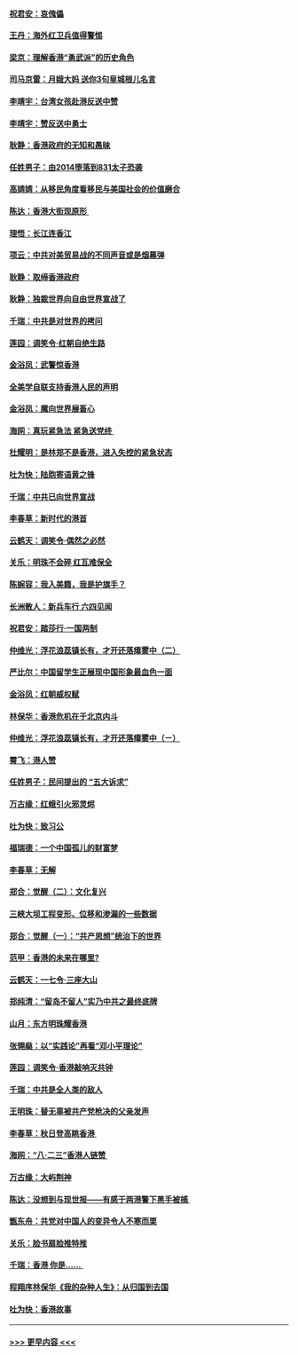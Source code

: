 #### [祝君安：哀傀儡](../pages/nsc993/n11499776.md?t=09042311) 
#### [王丹：海外红卫兵值得警惕](../pages/nsc993/n11498138.md?t=09042311) 
#### [梁京：理解香港“勇武派”的历史角色](../pages/nsc993/n11498006.md?t=09042311) 
#### [司马京雷：月娥大妈  送你3句皇城根儿名言](../pages/nsc993/n11497885.md?t=09042311) 
#### [李靖宇：台湾女孩赴港反送中赞](../pages/nsc993/n11497721.md?t=09042311) 
#### [李靖宇：赞反送中勇士](../pages/nsc993/n11497452.md?t=09042311) 
#### [耿静：香港政府的无知和愚昧](../pages/nsc993/n11494238.md?t=09042311) 
#### [任姓男子：由2014堕落到831太子恐袭](../pages/nsc993/n11496683.md?t=09042311) 
#### [高婧婧：从移民角度看移民与美国社会的价值磨合](../pages/nsc993/n11495757.md?t=09042311) 
#### [陈达：香港大街现原形 ](../pages/nsc993/n11495441.md?t=09042311) 
#### [理悟：长江连香江](../pages/nsc993/n11495377.md?t=09042311) 
#### [项云：中共对美贸易战的不同声音或是烟幕弹](../pages/nsc993/n11494929.md?t=09042311) 
#### [耿静：取缔香港政府](../pages/nsc993/n11494218.md?t=09042311) 
#### [耿静：独裁世界向自由世界宣战了](../pages/nsc993/n11494190.md?t=09042311) 
#### [千瑞：中共是对世界的拷问](../pages/nsc993/n11493021.md?t=09042311) 
#### [莲园：调笑令‧红朝自绝生路](../pages/nsc993/n11493011.md?t=09042311) 
#### [金浴凤：武警惊香港](../pages/nsc993/n11492994.md?t=09042311) 
#### [全美学自联支持香港人民的声明](../pages/nsc993/n11492630.md?t=09042311) 
#### [金浴凤：魔向世界展畜心](../pages/nsc993/n11492599.md?t=09042311) 
#### [海网：真玩紧急法 紧急送党终 ](../pages/nsc993/n11492535.md?t=09042311) 
#### [杜耀明：是林郑不是香港，进入失控的紧急状态](../pages/nsc993/n11491420.md?t=09042311) 
#### [吐为快：陆胞寄语黄之锋](../pages/nsc993/n11491117.md?t=09042311) 
#### [千瑞：中共已向世界宣战](../pages/nsc993/n11490123.md?t=09042311) 
#### [李春草：新时代的港首](../pages/nsc993/n11489864.md?t=09042311) 
#### [云鹤天：调笑令·偶然之必然](../pages/nsc993/n11489701.md?t=09042311) 
#### [关乐：明珠不会碎 红瓦难保全](../pages/nsc993/n11489647.md?t=09042311) 
#### [陈婉容：我入美籍，我是护旗手？](../pages/nsc993/n11487908.md?t=09042311) 
#### [长洲散人：新兵车行 六四见闻](../pages/nsc993/n11487729.md?t=09042311) 
#### [祝君安：踏莎行‧一国两制](../pages/nsc993/n11487699.md?t=09042311) 
#### [仲维光：浮花浪蕊镇长有，才开还落瘴雾中（二）](../pages/nsc993/n11483286.md?t=09042311) 
#### [严比尔：中国留学生正展现中国形象最血色一面](../pages/nsc993/n11485145.md?t=09042311) 
#### [金浴凤：红朝威权赋](../pages/nsc993/n11485191.md?t=09042311) 
#### [林保华：香港危机在于北京内斗](../pages/nsc993/n11484593.md?t=09042311) 
#### [仲维光：浮花浪蕊镇长有，才开还落瘴雾中（ㄧ）](../pages/nsc993/n11483259.md?t=09042311) 
#### [霄飞：港人赞](../pages/nsc993/n11482957.md?t=09042311) 
#### [任姓男子：民间提出的 “五大诉求”](../pages/nsc993/n11482897.md?t=09042311) 
#### [万古缘：红蛾引火邪灵烬](../pages/nsc993/n11482886.md?t=09042311) 
#### [吐为快：致习公](../pages/nsc993/n11482867.md?t=09042311) 
#### [福瑞德：一个中国孤儿的财富梦](../pages/nsc993/n11482817.md?t=09042311) 
#### [李春草：无解](../pages/nsc993/n11482791.md?t=09042311) 
#### [郑合：觉醒（二）：文化复兴](../pages/nsc993/n11478025.md?t=09042311) 
#### [三峡大坝工程变形、位移和渗漏的一些数据](../pages/nsc993/n11478232.md?t=09042311) 
#### [郑合：觉醒（一）：“共产思想”统治下的世界](../pages/nsc993/n11477663.md?t=09042311) 
#### [范甲：香港的未来在哪里?](../pages/nsc993/n11477249.md?t=09042311) 
#### [云鹤天：一七令·三座大山](../pages/nsc993/n11477192.md?t=09042311) 
#### [郑纯清：“留岛不留人”实乃中共之最终底牌](../pages/nsc993/n11476160.md?t=09042311) 
#### [山月：东方明珠耀香港](../pages/nsc993/n11476077.md?t=09042311) 
#### [张翎燊：以“实践论”再看“邓小平理论”](../pages/nsc993/n11475733.md?t=09042311) 
#### [莲园：调笑令‧香港敲响灭共钟](../pages/nsc993/n11475723.md?t=09042311) 
#### [千瑞：中共是全人类的敌人](../pages/nsc993/n11475329.md?t=09042311) 
#### [王明珠：替无辜被共产党枪决的父亲发声](../pages/nsc993/n11474570.md?t=09042311) 
#### [李春草：秋日登高眺香港 ](../pages/nsc993/n11474491.md?t=09042311) 
#### [海网：“八·二三”香港人链赞 ](../pages/nsc993/n11474538.md?t=09042311) 
#### [万古缘：大屿荆神](../pages/nsc993/n11474401.md?t=09042311) 
#### [陈达：没想到与现世报——有感于两港警下黑手被捕 ](../pages/nsc993/n11472557.md?t=09042311) 
#### [甑东舟：共党对中国人的变异令人不寒而栗](../pages/nsc993/n11472496.md?t=09042311) 
#### [关乐：脸书扇脸推特推](../pages/nsc993/n11472488.md?t=09042311) 
#### [千瑞：香港  你是…… ](../pages/nsc993/n11472459.md?t=09042311) 
#### [程翔序林保华《我的杂种人生》：从归国到去国](../pages/nsc993/n11472369.md?t=09042311) 
#### [吐为快：香港故事](../pages/nsc993/n11471931.md?t=09042311) 

----
#### [ >>> 更早内容 <<< ](../indexes/nsc993-earlier.md)
